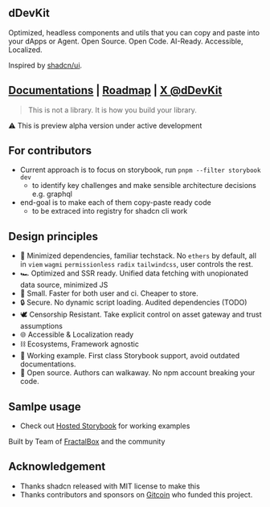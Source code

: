 ## dDevKit

Optimized, headless components and utils that you can copy and paste into your dApps or Agent. 
Open Source. Open Code. AI-Ready. Accessible, Localized.

Inspired by [shadcn/ui](https://github.com/shadcn-ui). 

## [Documentations](https://ddevkit.geist.network/) | [Roadmap](https://github.com/orgs/fractaldotbox/projects/13) | [X @dDevKit](https://x.com/dDevKit)
> This is not a library. It is how you build your library.

⚠️ This is preview alpha version under active development

## For contributors
- Current approach is to focus on storybook, run `pnpm --filter storybook dev`
  - to identify key challenges and make sensible architecture decisions e.g. graphql
- end-goal is to make each of them copy-paste ready code
  - to be extraced into registry for shadcn cli work

## Design principles
- 🔻 Minimized dependencies, familiar techstack. No `ethers` by default, all in `viem` `wagmi` `permissionless` `radix` `tailwindcss`, user controls the rest.
- 🏎 Optimized and SSR ready. Unified data fetching with unopionated data source, minimized JS
- 🤌 Small. Faster for both user and ci. Cheaper to store. 
- 🔒 Secure. No dynamic script loading. Audited dependencies (TODO) 
- 🕊️ Censorship Resistant. Take explicit control on asset gateway and trust assumptions
- 🌐 Accessible & Localization ready
- ⛓️ Ecosystems, Framework agnostic
- 🙌 Working example. First class Storybook support, avoid outdated documentations. 
- 🚶 Open source. Authors can walkaway. No npm account breaking your code.



## Samlpe usage
- Check out [Hosted Storybook](https://ddev-storybook.geist.network/) for working examples 

Built by Team of [FractalBox](https://fractal.box/) and the community 


## Acknowledgement
- Thanks shadcn released with MIT license to make this 
- Thanks contributors and sponsors on [Gitcoin](https://explorer.gitcoin.co/#/projects/0x9dd138d22b68c074ec450b2560a00d89887058e886e433bb527fa6fce3f9b352) who funded this project.
